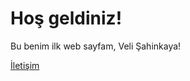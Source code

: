 <html lang="tr">
<head>
    <meta charset="UTF-8">
    <meta name="viewport" content="width=device-width, initial-scale=1.0">
    <title>Ana Sayfa</title>
</head>
<body>
    <h1>Hoş geldiniz!</h1>
    <p>Bu benim ilk web sayfam, Veli Şahinkaya!</p>
    <a href="iletisim.html">İletişim</a>
</body>
</html>
